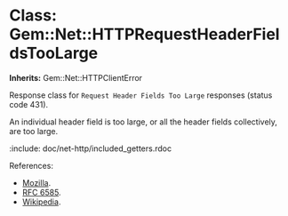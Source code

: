 # Class: Gem::Net::HTTPRequestHeaderFieldsTooLarge
**Inherits:** Gem::Net::HTTPClientError
    

Response class for `Request Header Fields Too Large` responses (status code
431).

An individual header field is too large, or all the header fields
collectively, are too large.

:include: doc/net-http/included_getters.rdoc

References:

*   [Mozilla](https://developer.mozilla.org/en-US/docs/Web/HTTP/Status/431).
*   [RFC 6585](https://www.rfc-editor.org/rfc/rfc6585#section-5).
*   [Wikipedia](https://en.wikipedia.org/wiki/List_of_HTTP_status_codes#431).



